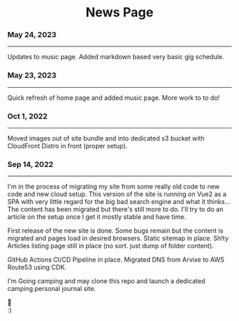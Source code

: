 <div style="text-align: center;">

# News Page
</div>

### May 24, 2023
---

Updates to music page. Added markdown based very basic gig schedule.

### May 23, 2023
---

Quick refresh of home page and added music page. More work to to do!

### Oct 1, 2022
---

Moved images out of site bundle and into dedicated s3 bucket with CloudFront Distro in front (proper setup).

### Sep 14, 2022
---

I'm in the process of migrating my site from some really old code to new code and new cloud setup. This version of the site is running on Vue2 as a SPA with very little regard for the big bad search engine and what it thinks... The content has been migrated but there's still more to do. I'll try to do an article on the setup once I get it mostly stable and have time.


First release of the new site is done. Some bugs remain but the content is migrated and pages load in desired browsers. Static sitemap in place. Sh!ty Articles listing page still in place (no sort. just dump of folder content).

GitHub Actions CI/CD Pipeline in place. Migrated DNS from Arvixe to AWS Route53 using CDK.

I'm Going camping and may clone this repo and launch a dedicated camping personal journal site.

:beer:<br>
:)
